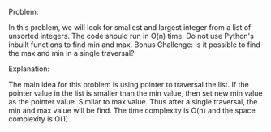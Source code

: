 Problem:

In this problem, we will look for smallest and largest integer from a list of unsorted integers. The code should run in O(n) time. Do not use Python's inbuilt functions to find min and max.
Bonus Challenge: Is it possible to find the max and min in a single traversal?

Explanation:

The main idea for this problem is using pointer to traversal the list.
If the pointer value in the list is smaller than the min value, then set new min value as
the pointer value. Similar to max value. Thus after a single traversal, the min and max
value will be find. The time complexity is O(n) and the space complexity is O(1).
